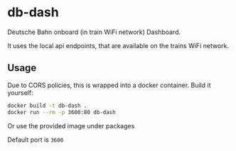 # db-dash
Deutsche Bahn onboard (in train WiFi network) Dashboard.

It uses the local api endpoints, that are available on the trains WiFi network.

## Usage

Due to CORS policies, this is wrapped into a docker container.
Build it yourself:

``` bash
docker build -t db-dash .
docker run --rm -p 3600:80 db-dash
```

Or use the provided image under packages

Default port is `3600`